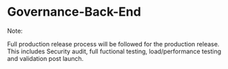 # Governance-Back-End

Note: 

Full production release process will be followed for the production release.  This includes Security audit, full fuctional testing, load/performance testing and validation post launch.
